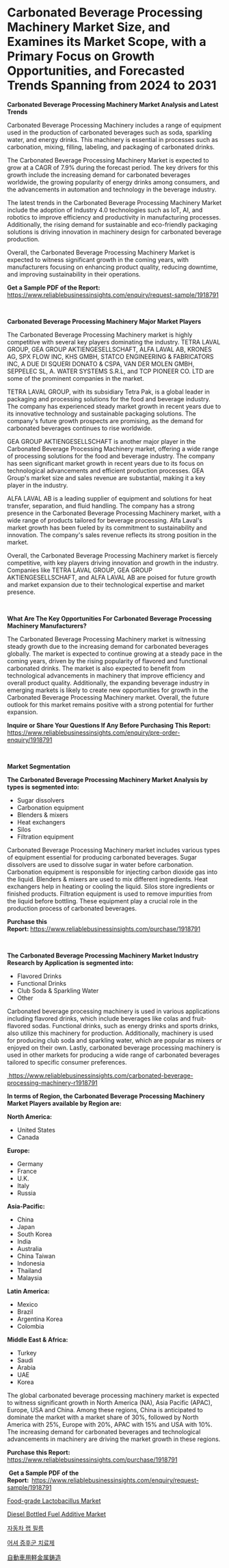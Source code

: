 <p><h1>Carbonated Beverage Processing Machinery Market Size, and Examines its Market Scope, with a Primary Focus on Growth Opportunities, and Forecasted Trends Spanning from 2024 to 2031</h1></p><p><strong>Carbonated Beverage Processing Machinery Market Analysis and Latest Trends</strong></p>
<p><p>Carbonated Beverage Processing Machinery includes a range of equipment used in the production of carbonated beverages such as soda, sparkling water, and energy drinks. This machinery is essential in processes such as carbonation, mixing, filling, labeling, and packaging of carbonated drinks.</p><p>The Carbonated Beverage Processing Machinery Market is expected to grow at a CAGR of 7.9% during the forecast period. The key drivers for this growth include the increasing demand for carbonated beverages worldwide, the growing popularity of energy drinks among consumers, and the advancements in automation and technology in the beverage industry.</p><p>The latest trends in the Carbonated Beverage Processing Machinery Market include the adoption of Industry 4.0 technologies such as IoT, AI, and robotics to improve efficiency and productivity in manufacturing processes. Additionally, the rising demand for sustainable and eco-friendly packaging solutions is driving innovation in machinery design for carbonated beverage production.</p><p>Overall, the Carbonated Beverage Processing Machinery Market is expected to witness significant growth in the coming years, with manufacturers focusing on enhancing product quality, reducing downtime, and improving sustainability in their operations.</p></p>
<p><strong>Get a Sample PDF of the Report:&nbsp;</strong> <a href="https://www.reliablebusinessinsights.com/enquiry/request-sample/1918791">https://www.reliablebusinessinsights.com/enquiry/request-sample/1918791</a></p>
<p>&nbsp;</p>
<p><strong>Carbonated Beverage Processing Machinery Major Market Players</strong></p>
<p><p>The Carbonated Beverage Processing Machinery market is highly competitive with several key players dominating the industry. TETRA LAVAL GROUP, GEA GROUP AKTIENGESELLSCHAFT, ALFA LAVAL AB, KRONES AG, SPX FLOW INC, KHS GMBH, STATCO ENGINEERING & FABRICATORS INC, A DUE DI SQUERI DONATO & CSPA, VAN DER MOLEN GMBH, SEPPELEC SL, A. WATER SYSTEMS S.R.L, and TCP PIONEER CO. LTD are some of the prominent companies in the market.</p><p>TETRA LAVAL GROUP, with its subsidiary Tetra Pak, is a global leader in packaging and processing solutions for the food and beverage industry. The company has experienced steady market growth in recent years due to its innovative technology and sustainable packaging solutions. The company's future growth prospects are promising, as the demand for carbonated beverages continues to rise worldwide.</p><p>GEA GROUP AKTIENGESELLSCHAFT is another major player in the Carbonated Beverage Processing Machinery market, offering a wide range of processing solutions for the food and beverage industry. The company has seen significant market growth in recent years due to its focus on technological advancements and efficient production processes. GEA Group's market size and sales revenue are substantial, making it a key player in the industry.</p><p>ALFA LAVAL AB is a leading supplier of equipment and solutions for heat transfer, separation, and fluid handling. The company has a strong presence in the Carbonated Beverage Processing Machinery market, with a wide range of products tailored for beverage processing. Alfa Laval's market growth has been fueled by its commitment to sustainability and innovation. The company's sales revenue reflects its strong position in the market.</p><p>Overall, the Carbonated Beverage Processing Machinery market is fiercely competitive, with key players driving innovation and growth in the industry. Companies like TETRA LAVAL GROUP, GEA GROUP AKTIENGESELLSCHAFT, and ALFA LAVAL AB are poised for future growth and market expansion due to their technological expertise and market presence.</p></p>
<p>&nbsp;</p>
<p><strong>What Are The Key Opportunities For Carbonated Beverage Processing Machinery Manufacturers?</strong></p>
<p><p>The Carbonated Beverage Processing Machinery market is witnessing steady growth due to the increasing demand for carbonated beverages globally. The market is expected to continue growing at a steady pace in the coming years, driven by the rising popularity of flavored and functional carbonated drinks. The market is also expected to benefit from technological advancements in machinery that improve efficiency and overall product quality. Additionally, the expanding beverage industry in emerging markets is likely to create new opportunities for growth in the Carbonated Beverage Processing Machinery market. Overall, the future outlook for this market remains positive with a strong potential for further expansion.</p></p>
<p><strong>Inquire or Share Your Questions If Any Before Purchasing This Report:</strong> <a href="https://www.reliablebusinessinsights.com/enquiry/pre-order-enquiry/1918791">https://www.reliablebusinessinsights.com/enquiry/pre-order-enquiry/1918791</a></p>
<p>&nbsp;</p>
<p><strong>Market Segmentation</strong></p>
<p><strong>The Carbonated Beverage Processing Machinery Market Analysis by types is segmented into:</strong></p>
<p><ul><li>Sugar dissolvers</li><li>Carbonation equipment</li><li>Blenders & mixers</li><li>Heat exchangers</li><li>Silos</li><li>Filtration equipment</li></ul></p>
<p><p>Carbonated Beverage Processing Machinery market includes various types of equipment essential for producing carbonated beverages. Sugar dissolvers are used to dissolve sugar in water before carbonation. Carbonation equipment is responsible for injecting carbon dioxide gas into the liquid. Blenders & mixers are used to mix different ingredients. Heat exchangers help in heating or cooling the liquid. Silos store ingredients or finished products. Filtration equipment is used to remove impurities from the liquid before bottling. These equipment play a crucial role in the production process of carbonated beverages.</p></p>
<p><strong>Purchase this Report:&nbsp;</strong><a href="https://www.reliablebusinessinsights.com/purchase/1918791">https://www.reliablebusinessinsights.com/purchase/1918791</a></p>
<p>&nbsp;</p>
<p><strong>The Carbonated Beverage Processing Machinery Market Industry Research by Application is segmented into:</strong></p>
<p><ul><li>Flavored Drinks</li><li>Functional Drinks</li><li>Club Soda & Sparkling Water</li><li>Other</li></ul></p>
<p><p>Carbonated beverage processing machinery is used in various applications including flavored drinks, which include beverages like colas and fruit-flavored sodas. Functional drinks, such as energy drinks and sports drinks, also utilize this machinery for production. Additionally, machinery is used for producing club soda and sparkling water, which are popular as mixers or enjoyed on their own. Lastly, carbonated beverage processing machinery is used in other markets for producing a wide range of carbonated beverages tailored to specific consumer preferences.</p></p>
<p><a href="https://www.reliablebusinessinsights.com/carbonated-beverage-processing-machinery-r1918791">&nbsp;https://www.reliablebusinessinsights.com/carbonated-beverage-processing-machinery-r1918791</a></p>
<p><strong>In terms of Region, the Carbonated Beverage Processing Machinery Market Players available by Region are:</strong></p>
<p>
    <p> <strong> North America: </strong>
        <ul>
            <li>United States</li>
            <li>Canada</li>
        </ul>
        </p> 
    <p> <strong> Europe: </strong>
        <ul>
            <li>Germany</li>
            <li>France</li>
            <li>U.K.</li>
            <li>Italy</li>
            <li>Russia</li>
        </ul>
        </p> 
    <p> <strong> Asia-Pacific: </strong>
        <ul>
            <li>China</li>
            <li>Japan</li>
            <li>South Korea</li>
            <li>India</li>
            <li>Australia</li>
            <li>China Taiwan</li>
            <li>Indonesia</li>
            <li>Thailand</li>
            <li>Malaysia</li>
        </ul>
        </p> 
    <p> <strong> Latin America: </strong>
        <ul>
            <li>Mexico</li>
            <li>Brazil</li>
            <li>Argentina Korea</li>
            <li>Colombia</li>
        </ul>
        </p> 
    <p> <strong> Middle East & Africa: </strong>
        <ul>
            <li>Turkey</li>
            <li>Saudi</li>
            <li>Arabia</li>
            <li>UAE</li>
            <li>Korea</li>
        </ul>
    </p>
    </p>
<p><p>The global carbonated beverage processing machinery market is expected to witness significant growth in North America (NA), Asia Pacific (APAC), Europe, USA and China. Among these regions, China is anticipated to dominate the market with a market share of 30%, followed by North America with 25%, Europe with 20%, APAC with 15% and USA with 10%. The increasing demand for carbonated beverages and technological advancements in machinery are driving the market growth in these regions.</p></p>
<p><strong>Purchase this Report: </strong><a href="https://www.reliablebusinessinsights.com/purchase/1918791">https://www.reliablebusinessinsights.com/purchase/1918791</a></p>
<p>&nbsp;<strong>Get a Sample PDF of the Report:&nbsp;&nbsp;</strong><a href="https://www.reliablebusinessinsights.com/enquiry/request-sample/1918791">https://www.reliablebusinessinsights.com/enquiry/request-sample/1918791</a></p>
<p><strong></strong></p>
<p><p><a href="https://issuu.com/reportprime-2/docs/food-grade-lactobacillus-market-size-2030.pptx">Food-grade Lactobacillus Market</a></p><p><a href="https://github.com/fkhcgcyl33/Market-Research-Report-List-1/blob/main/diesel-bottled-fuel-additive-market.md">Diesel Bottled Fuel Additive Market</a></p><p><a href="https://github.com/DavidCarter19662022/Market-Research-Report-List-1/blob/main/3137181122094.md">자동차 랩 필름</a></p><p><a href="https://medium.com/@antosuigrtley99783676/%EC%96%B4%EC%85%94-%EC%A6%9D%ED%9B%84%EA%B5%B0-%EC%B9%98%EB%A3%8C-%EC%8B%9C%EC%9E%A5-%EC%97%AD%ED%95%99%EA%B3%BC-%EC%84%B1%EC%9E%A5-%EC%9A%94%EC%9D%B8%EC%9D%84-%EB%B6%84%EC%84%9D%ED%95%98%EA%B3%A0-2024%EB%85%84%EB%B6%80%ED%84%B0-2031%EB%85%84%EA%B9%8C%EC%A7%80-%EC%98%88%EC%B8%A1%EB%90%9C%EB%8B%A4-c6067eff701d">어셔 증후군 치료제</a></p><p><a href="https://medium.com/@terrellconn2023/%E8%87%AA%E5%8B%95%E8%BB%8A%E7%94%A8%E8%BB%BD%E9%87%91%E5%B1%9E%E9%8B%B3%E9%80%A0%E5%B8%82%E5%A0%B4-2031%E5%B9%B4%E3%81%BE%E3%81%A7%E3%81%AE%E3%83%88%E3%83%AC%E3%83%B3%E3%83%89-%E4%BA%88%E6%B8%AC-%E7%AB%B6%E4%BA%89%E5%88%86%E6%9E%90-e9347f4311a3">自動車用軽金属鋳造</a></p></p>